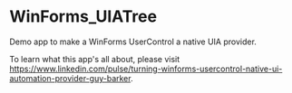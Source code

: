 # WinForms_UIATree
Demo app to make a WinForms UserControl a native UIA provider.

To learn what this app's all about, please visit https://www.linkedin.com/pulse/turning-winforms-usercontrol-native-ui-automation-provider-guy-barker. 
